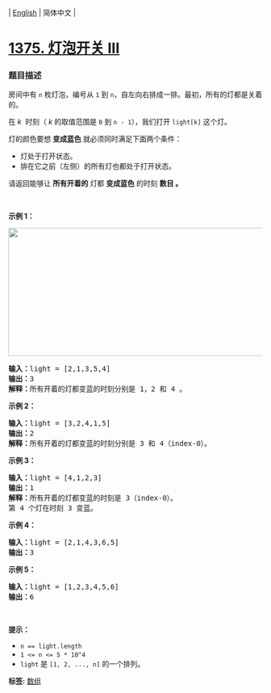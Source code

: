 | [English](README_EN.md) | 简体中文 |

# [1375. 灯泡开关 III](https://leetcode-cn.com/problems/bulb-switcher-iii)
 ### 题目描述
<p>房间中有 <code>n</code> 枚灯泡，编号从 <code>1</code> 到 <code>n</code>，自左向右排成一排。最初，所有的灯都是关着的。</p>

<p>在 <em>k</em>&nbsp; 时刻（ <em>k</em> 的取值范围是 <code>0</code> 到 <code>n - 1</code>），我们打开 <code>light[k]</code> 这个灯。</p>

<p>灯的颜色要想 <strong>变成蓝色</strong> 就必须同时满足下面两个条件：</p>

<ul>
	<li>灯处于打开状态。</li>
	<li>排在它之前（左侧）的所有灯也都处于打开状态。</li>
</ul>

<p>请返回能够让 <strong>所有开着的</strong> 灯都 <strong>变成蓝色</strong> 的时刻 <strong>数目 。</strong></p>

<p>&nbsp;</p>

<p><strong>示例 1：</strong></p>

<p><img alt="" src="https://assets.leetcode-cn.com/aliyun-lc-upload/uploads/2020/03/08/sample_2_1725.png" style="height: 254px; width: 575px;"></p>

<pre><strong>输入：</strong>light = [2,1,3,5,4]
<strong>输出：</strong>3
<strong>解释：</strong>所有开着的灯都变蓝的时刻分别是 1，2 和 4 。
</pre>

<p><strong>示例 2：</strong></p>

<pre><strong>输入：</strong>light = [3,2,4,1,5]
<strong>输出：</strong>2
<strong>解释：</strong>所有开着的灯都变蓝的时刻分别是 3 和 4（index-0）。
</pre>

<p><strong>示例 3：</strong></p>

<pre><strong>输入：</strong>light = [4,1,2,3]
<strong>输出：</strong>1
<strong>解释：</strong>所有开着的灯都变蓝的时刻是 3（index-0）。
第 4 个灯在时刻 3 变蓝。
</pre>

<p><strong>示例 4：</strong></p>

<pre><strong>输入：</strong>light = [2,1,4,3,6,5]
<strong>输出：</strong>3
</pre>

<p><strong>示例 5：</strong></p>

<pre><strong>输入：</strong>light = [1,2,3,4,5,6]
<strong>输出：</strong>6
</pre>

<p>&nbsp;</p>

<p><strong>提示：</strong></p>

<ul>
	<li><code>n ==&nbsp;light.length</code></li>
	<li><code>1 &lt;= n &lt;= 5 * 10^4</code></li>
	<li><code>light</code> 是 <code>[1, 2, ..., n]</code> 的一个排列。</li>
</ul>

**标签:**  [数组](https://leetcode-cn.com/tag/array) 